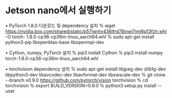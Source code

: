 
# Jetson	nano에서 실행하기
• PyTorch 1.8.0 다운로드 및 dependency	설치
%	wget https://nvidia.box.com/shared/static/p57jwntv436lfrd78inwl7iml6p13fzh.whl -O	torch- 1.8.0-cp36-cp36m-linux_aarch64.whl
%	sudo apt-get	install	python3-pip	libopenblas-base	libopenmpi-dev

• Cython,	numpy, PyTorch 설치
%	pip3	install	Cython
%	pip3	install	numpy torch-1.8.0-cp36-cp36m-linux_aarch64.whl

• torchvision dependency	설치
%	sudo apt-get	install	libjpeg-dev	zlib1g-dev	libpython3-dev	libavcodec-dev	libavformat-dev	libswscale-dev
%	git	clone	--branch	v0.9.0	https://github.com/pytorch/vision torchvision
%	cd	torchvision
%	export	BUILD_VERSION=0.9.0
%	python3	setup.py install	--user
